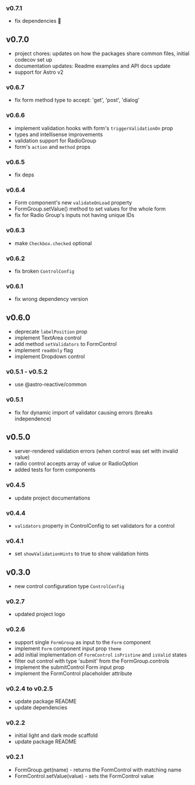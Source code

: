 ### v0.7.1
- fix dependencies 🤣

## v0.7.0
- project chores: updates on how the packages share common files, initial codecov set up
- documentation updates: Readme examples and API docs update
- support for Astro v2

### v0.6.7
- fix form method type to accept: 'get', 'post', 'dialog'

### v0.6.6
- implement validation hooks with form's `triggerValidationOn` prop
- types and intellisense improvements
- validation support for RadioGroup
- form's `action` and `method` props

### v0.6.5
- fix deps

### v0.6.4
- Form component's new `validateOnLoad` property
- FormGroup.setValue() method to set values for the whole form
- fix for Radio Group's inputs not having unique IDs

### v0.6.3
- make `Checkbox.checked` optional

### v0.6.2
- fix broken `ControlConfig`

### v0.6.1
- fix wrong dependency version

## v0.6.0
- deprecate `labelPosition` prop
- implement TextArea control
- add method `setValidators` to FormControl
- implement `readOnly` flag
- implement Dropdown control

### v0.5.1 - v0.5.2
- use @astro-reactive/common

### v0.5.1
- fix for dynamic import of validator causing errors (breaks independence)

## v0.5.0
- server-rendered validation errors (when control was set with invalid value)
- radio control accepts array of value or RadioOption
- added tests for form components

### v0.4.5
- update project documentations

### v0.4.4
- `validators` property in ControlConfig to set validators for a control

### v0.4.1
- set `showValidationHints` to true to show validation hints

## v0.3.0
- new control configuration type `ControlConfig`

### v0.2.7
- updated project logo

### v0.2.6
- support single `FormGroup` as input to the `Form` component
- implement `Form` component input prop `theme`
- add initial implementation of `FormControl` `isPristine` and `isValid` states
- filter out control with type 'submit' from the FormGroup.controls
- implement the submitControl Form input prop
- implement the FormControl placeholder attribute

### v0.2.4 to v0.2.5
- update package README
- update dependencies

### v0.2.2
- initial light and dark mode scaffold
- update package README

### v0.2.1
- FormGroup.get(name) - returns the FormControl with matching name
- FormControl.setValue(value) - sets the FormControl value
